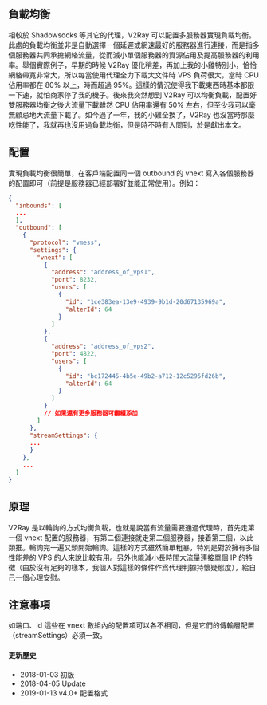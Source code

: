 ## 負載均衡

相較於 Shadowsocks 等其它的代理，V2Ray 可以配置多服務器實現負載均衡。此處的負載均衡並非是自動選擇一個延遲或網速最好的服務器進行連接，而是指多個服務器共同承擔網絡流量，從而減小單個服務器的資源佔用及提高服務器的利用率。舉個實際例子，早期的時候 V2Ray 優化稍差，再加上我的小雞特別小，恰恰網絡帶寬非常大，所以每當使用代理全力下載大文件時 VPS 負荷很大，當時 CPU 佔用率都在 80% 以上，時而超過 95%。這樣的情況使得我下載東西時基本都限一下速，就怕商家停了我的機子。後來我突然想到 V2Ray 可以均衡負載，配置好雙服務器均衡之後大流量下載雖然 CPU 佔用率還有 50% 左右，但至少我可以毫無顧忌地大流量下載了。如今過了一年，我的小雞全換了，V2Ray 也沒當時那麼吃性能了，我就再也沒用過負載均衡，但是時不時有人問到，於是獻出本文。

## 配置

實現負載均衡很簡單，在客戶端配置同一個 outbound 的 vnext 寫入各個服務器的配置即可（前提是服務器已經部署好並能正常使用）。例如：
```json
{
  "inbounds": [
  ...
  ],
  "outbound": [
    {
      "protocol": "vmess",
      "settings": {
        "vnext": [
          {
            "address": "address_of_vps1",
            "port": 8232,
            "users": [
              {
                "id": "1ce383ea-13e9-4939-9b1d-20d67135969a",
                "alterId": 64
              }
            ]
          },
          {
            "address": "address_of_vps2",
            "port": 4822,
            "users": [
              {
                "id": "bc172445-4b5e-49b2-a712-12c5295fd26b",
                "alterId": 64
              }
            ]
          }
          // 如果還有更多服務器可繼續添加
        ]
      },
      "streamSettings": {
      ...
      }
    },
    ...
  ]
}
```

## 原理

V2Ray 是以輪詢的方式均衡負載，也就是說當有流量需要通過代理時，首先走第一個 vnext 配置的服務器，有第二個連接就走第二個服務器，接着第三個，以此類推。輪詢完一遍又頭開始輪詢。這樣的方式雖然簡單粗暴，特別是對於擁有多個性能差的 VPS 的人來說比較有用。另外也能減小長時間大流量連接單個 IP 的特徵（由於沒有足夠的樣本，我個人對這樣的條件作爲代理判據持懷疑態度），給自己一個心理安慰。

## 注意事項

如端口、id 這些在 vnext 數組內的配置項可以各不相同，但是它們的傳輸層配置（streamSettings）必須一致。

#### 更新歷史

- 2018-01-03 初版
- 2018-04-05 Update
- 2019-01-13 v4.0+ 配置格式
